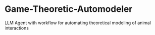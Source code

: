 # Game-Theoretic-Automodeler
LLM Agent with workflow for automating theoretical modeling of animal interactions
